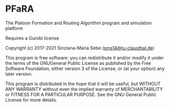 # PFaRA
The Platoon Formation and Routing Algorithm program and simulation platform

Requires a Gurobi license

Copyright (c) 2017-2021 Sinziana-Maria Sebe (sms14@tu-clausthal.de)

This program is free software: you can redistribute it and/or modify it under the terms of the
GNUGeneral Public License as  published by the Free Software Foundation, either version 3 of
the License, or (at your option) any later version.

This program is distributed in the hope that it will be useful, but WITHOUT ANY WARRANTY
without even the implied warranty of MERCHANTABILITY or FITNESS FOR A PARTICULAR
PURPOSE.  See the GNU General Public License for more details.

